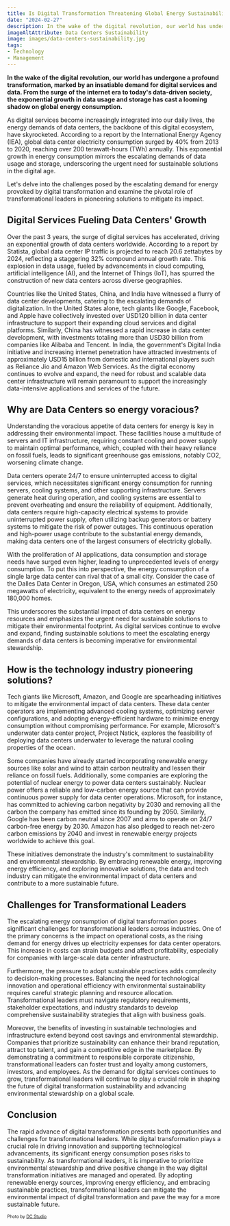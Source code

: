 ```yaml
---
title: Is Digital Transformation Threatening Global Energy Sustainability?
date: "2024-02-27"
description: In the wake of the digital revolution, our world has undergone a profound transformation, marked by an insatiable demand for digital services and data. From the surge of the internet era to today's data-driven society, the exponential growth in data usage and storage has cast a looming shadow on global energy consumption. 
imageAltAttribute: Data Centers Sustainability
image: images/data-centers-sustainability.jpg
tags:
- Technology
- Management
---
```

**In the wake of the digital revolution, our world has undergone a profound transformation, marked by an insatiable demand for digital services and data. From the surge of the internet era to today's data-driven society, the exponential growth in data usage and storage has cast a looming shadow on global energy consumption.**

As digital services become increasingly integrated into our daily lives, the energy demands of data centers, the backbone of this digital ecosystem, have skyrocketed. According to a report by the International Energy Agency (IEA), global data center electricity consumption surged by 40% from 2013 to 2020, reaching over 200 terawatt-hours (TWh) annually. This exponential growth in energy consumption mirrors the escalating demands of data usage and storage, underscoring the urgent need for sustainable solutions in the digital age.

Let's delve into the challenges posed by the escalating demand for energy provoked by digital transformation and examine the pivotal role of transformational leaders in pioneering solutions to mitigate its impact.

## Digital Services Fueling Data Centers' Growth
Over the past 3 years, the surge of digital services has accelerated, driving an exponential growth of data centers worldwide. According to a report by Statista, global data center IP traffic is projected to reach 20.6 zettabytes by 2024, reflecting a staggering 32% compound annual growth rate. This explosion in data usage, fueled by advancements in cloud computing, artificial intelligence (AI), and the Internet of Things (IoT), has spurred the construction of new data centers across diverse geographies. 

Countries like the United States, China, and India have witnessed a flurry of data center developments, catering to the escalating demands of digitalization. In the United States alone, tech giants like Google, Facebook, and Apple have collectively invested over USD120 billion in data center infrastructure to support their expanding cloud services and digital platforms. Similarly, China has witnessed a rapid increase in data center development, with investments totaling more than USD30 billion from companies like Alibaba and Tencent. In India, the government's Digital India initiative and increasing internet penetration have attracted investments of approximately USD15 billion from domestic and international players such as Reliance Jio and Amazon Web Services. 
As the digital economy continues to evolve and expand, the need for robust and scalable data center infrastructure will remain paramount to support the increasingly data-intensive applications and services of the future.

## Why are Data Centers so energy voracious?
Understanding the voracious appetite of data centers for energy is key in addressing their environmental impact. These facilities house a multitude of servers and IT infrastructure, requiring constant cooling and power supply to maintain optimal performance, which, coupled with their heavy reliance on fossil fuels, leads to significant greenhouse gas emissions, notably CO2, worsening climate change.

Data centers operate 24/7 to ensure uninterrupted access to digital services, which necessitates significant energy consumption for running servers, cooling systems, and other supporting infrastructure. Servers generate heat during operation, and cooling systems are essential to prevent overheating and ensure the reliability of equipment. Additionally, data centers require high-capacity electrical systems to provide uninterrupted power supply, often utilizing backup generators or battery systems to mitigate the risk of power outages. This continuous operation and high-power usage contribute to the substantial energy demands, making data centers one of the largest consumers of electricity globally.

With the proliferation of AI applications, data consumption and storage needs have surged even higher, leading to unprecedented levels of energy consumption. To put this into perspective, the energy consumption of a single large data center can rival that of a small city. Consider the case of the Dalles Data Center in Oregon, USA, which consumes an estimated 250 megawatts of electricity, equivalent to the energy needs of approximately 180,000 homes. 

This underscores the substantial impact of data centers on energy resources and emphasizes the urgent need for sustainable solutions to mitigate their environmental footprint. As digital services continue to evolve and expand, finding sustainable solutions to meet the escalating energy demands of data centers is becoming imperative for environmental stewardship.

## How is the technology industry pioneering solutions?
Tech giants like Microsoft, Amazon, and Google are spearheading initiatives to mitigate the environmental impact of data centers. These data center operators are implementing advanced cooling systems, optimizing server configurations, and adopting energy-efficient hardware to minimize energy consumption without compromising performance. For example, Microsoft's underwater data center project, Project Natick, explores the feasibility of deploying data centers underwater to leverage the natural cooling properties of the ocean.

Some companies have already started incorporating renewable energy sources like solar and wind to attain carbon neutrality and lessen their reliance on fossil fuels. Additionally, some companies are exploring the potential of nuclear energy to power data centers sustainably. Nuclear power offers a reliable and low-carbon energy source that can provide continuous power supply for data center operations. Microsoft, for instance, has committed to achieving carbon negativity by 2030 and removing all the carbon the company has emitted since its founding by 2050. Similarly, Google has been carbon neutral since 2007 and aims to operate on 24/7 carbon-free energy by 2030. Amazon has also pledged to reach net-zero carbon emissions by 2040 and invest in renewable energy projects worldwide to achieve this goal.

These initiatives demonstrate the industry's commitment to sustainability and environmental stewardship. By embracing renewable energy, improving energy efficiency, and exploring innovative solutions, the data and tech industry can mitigate the environmental impact of data centers and contribute to a more sustainable future.

## Challenges for Transformational Leaders
The escalating energy consumption of digital transformation poses significant challenges for transformational leaders across industries. One of the primary concerns is the impact on operational costs, as the rising demand for energy drives up electricity expenses for data center operators. This increase in costs can strain budgets and affect profitability, especially for companies with large-scale data center infrastructure.

Furthermore, the pressure to adopt sustainable practices adds complexity to decision-making processes. Balancing the need for technological innovation and operational efficiency with environmental sustainability requires careful strategic planning and resource allocation. Transformational leaders must navigate regulatory requirements, stakeholder expectations, and industry standards to develop comprehensive sustainability strategies that align with business goals.

Moreover, the benefits of investing in sustainable technologies and infrastructure extend beyond cost savings and environmental stewardship. Companies that prioritize sustainability can enhance their brand reputation, attract top talent, and gain a competitive edge in the marketplace. By demonstrating a commitment to responsible corporate citizenship, transformational leaders can foster trust and loyalty among customers, investors, and employees. As the demand for digital services continues to grow, transformational leaders will continue to play a crucial role in shaping the future of digital transformation sustainability and advancing environmental stewardship on a global scale.

## Conclusion
The rapid advance of digital transformation presents both opportunities and challenges for transformational leaders. While digital transformation plays a crucial role in driving innovation and supporting technological advancements, its significant energy consumption poses risks to sustainability. As transformational leaders, it is imperative to prioritize environmental stewardship and drive positive change in the way digital transformation initiatives are managed and operated. By adopting renewable energy sources, improving energy efficiency, and embracing sustainable practices, transformational leaders can mitigate the environmental impact of digital transformation and pave the way for a more sustainable future.

<p style= "font-size:10px;">Photo by <a href="https://www.freepik.es/foto-gratis/centro-datos-moderno-que-brinda-servicios-nube-lo-que-permite-empresas-acceder-recursos-informaticos-almacenamiento-demanda-traves-internet-animacion-renderizado-3d-infraestructura-sala-servidores_56001615.htm#fromView=search&page=1&position=16&uuid=f95acdbc-e3c7-4f39-9826-8d3e9adbcca1" target="_blank">DC Studio</a></p>

